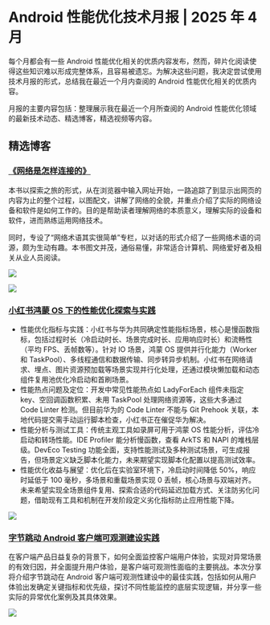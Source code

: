 # Android 性能优化技术月报 | 2025 年 4 月
每个月都会有一些 Android 性能优化相关的优质内容发布，然而，碎片化阅读使得这些知识难以形成完整体系，且容易被遗忘。为解决这些问题，我决定尝试使用技术月报的形式，总结我在最近一个月内查阅的 Android 性能优化相关的优质内容。

月报的主要内容包括：整理展示我在最近一个月所查阅的 Android 性能优化领域的最新技术动态、精选博客，精选视频等内容。

## 精选博客
### [《网络是怎样连接的》](https://book.douban.com/subject/26941639/)
本书以探索之旅的形式，从在浏览器中输入网址开始，一路追踪了到显示出网页的内容为止的整个过程，以图配文，讲解了网络的全貌，并重点介绍了实际的网络设备和软件是如何工作的。目的是帮助读者理解网络的本质意义，理解实际的设备和软件，进而熟练运用网络技术。

同时，专设了“网络术语其实很简单”专栏，以对话的形式介绍了一些网络术语的词源，颇为生动有趣。本书图文并茂，通俗易懂，非常适合计算机、网络爱好者及相关从业人员阅读。

![](https://raw.gitmirror.com/RicardoJiang/resource/refs/heads/main/2025/april/p2.png)

![](https://raw.gitmirror.com/RicardoJiang/resource/refs/heads/main/2025/april/p1.jpg)

### [小红书鸿蒙 OS 下的性能优化探索与实践](https://mp.weixin.qq.com/s/e94jvYdcGRGA0QfNJ1niHw)
- 性能优化指标与实践：小红书与华为共同确定性能指标场景，核心是慢函数指标，包括过程时长（冷启动时长、场景完成时长、应用响应时长）和流畅性（平均 FPS、丢帧数等）。针对 IO 场景，鸿蒙 OS 提供并行化能力（Worker 和 TaskPool）、多线程通信和数据传输、同步转异步机制。小红书在网络请求、埋点、图片资源预加载等场景实现并行化处理，还通过模块懒加载和动态组件复用池优化冷启动和首刷场景。
- 性能热点问题及定位：开发中常见性能热点如 LadyForEach 组件未指定 key、空回调函数积累、未用 TaskPool 处理网络资源等，这些大多通过 Code Linter 检测。但目前华为的 Code Linter 不能与 Git Prehook 关联，本地代码提交需手动运行脚本检查，小红书正在催促华为解决。
- 性能分析与测试工具：传统主观工具如录屏可用于鸿蒙 OS 性能分析，评估冷启动和转场性能。IDE Profiler 能分析慢函数，查看 ArkTS 和 NAPI 的堆栈层级。DevEco Testing 功能全面，支持性能测试及多种测试场景，可生成报告，但场景定义缺乏脚本化能力，未来期望实现脚本化配置以提高测试效率。
- 性能优化收益与展望：优化后在实验室环境下，冷启动时间降低 50%，响应时延低于 100 毫秒，多场景和重载场景实现 0 丢帧，核心场景与双端对齐。未来希望实现全场景组件复用、探索合适的代码延迟加载方式、关注防劣化问题，借助现有工具和机制在开发阶段定义劣化指标防止应用性能下降。

![](https://raw.gitmirror.com/RicardoJiang/resource/refs/heads/main/2025/april/p11.png)

### [字节跳动 Android 客户端可观测建设实践](https://qcon.infoq.cn/2025/beijing/presentation/6296) 
在客户端产品日益复杂的背景下，如何全面监控客户端用户体验，实现对异常场景的有效归因，并全面提升用户体验，是客户端可观测性面临的主要挑战。本次分享将介绍字节跳动在 Android 客户端可观测性建设中的最佳实践，包括如何从用户体验出发确定关键指标和优先级，探讨不同性能监控的底层实现逻辑，并分享一些实际的异常优化案例及其具体效果。

![](https://raw.gitmirror.com/RicardoJiang/resource/refs/heads/main/2025/april/p12.png)